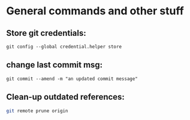 # General commands and other stuff

## Store git credentials:
```
git config --global credential.helper store
```

## change last commit msg:
```
git commit --amend -m "an updated commit message"
```

## Clean-up outdated references:
```bash
git remote prune origin
```
